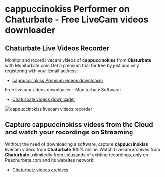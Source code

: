 # cappuccinokiss Performer on Chaturbate - Free LiveCam videos downloader

## Chaturbate Live Videos Recorder

Monitor and record livecam videos of **cappuccinokiss** from **Chaturbate** with Moniturbate.com
Get a premium trial for free by just and only registering with your Email address:
* [cappuccinokiss Premium videos downloader](https://moniturbate.com/request-demo-licence-key.html)

Free livecam videos downloader - Moniturbate Software:
* [Chaturbate videos downloader](https://moniturbate.com/moniturbate-download-software.html)

![cappuccinokiss livecam videos recorder](https://peachurnet.com/templates/moniturbate-software.png)


## Capture cappuccinokiss videos from the Cloud and watch your recordings on Streaming

Without the need of downloading a software, capture **cappuccinokiss** livecam videos from **Chaturbate** 100% online.
Watch Livecam archives from **Chaturbate** unlimitedly from thousands of existing recordings, only on Peachurbate.com and its websites network:
* [Chaturbate videos archives](https://peachurnet.com/)